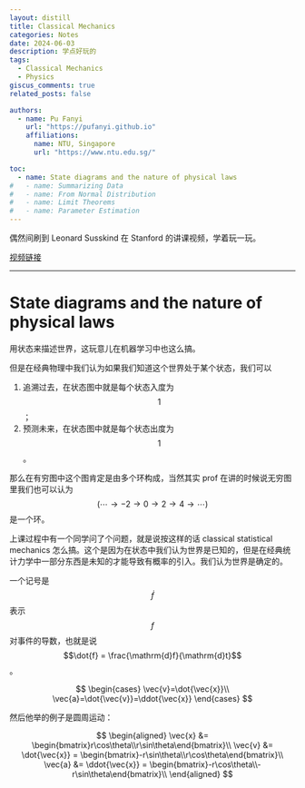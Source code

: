 ```yaml
---
layout: distill
title: Classical Mechanics
categories: Notes
date: 2024-06-03
description: 学点好玩的
tags:
  - Classical Mechanics
  - Physics
giscus_comments: true
related_posts: false

authors:
  - name: Pu Fanyi
    url: "https://pufanyi.github.io"
    affiliations:
      name: NTU, Singapore
      url: "https://www.ntu.edu.sg/"

toc:
  - name: State diagrams and the nature of physical laws
#   - name: Summarizing Data
#   - name: From Normal Distribution
#   - name: Limit Theorems
#   - name: Parameter Estimation
---
```


偶然间刷到 Leonard Susskind 在 Stanford 的讲课视频，学着玩一玩。

[视频链接](https://theoreticalminimum.com/courses/classical-mechanics/2011/fall)

---

# State diagrams and the nature of physical laws

用状态来描述世界，这玩意儿在机器学习中也这么搞。

但是在经典物理中我们认为如果我们知道这个世界处于某个状态，我们可以

1. 追溯过去，在状态图中就是每个状态入度为 $$1$$；
2. 预测未来，在状态图中就是每个状态出度为 $$1$$。

那么在有穷图中这个图肯定是由多个环构成，当然其实 prof 在讲的时候说无穷图里我们也可以认为 $$(\cdots\to -2\to 0\to 2\to 4\to\cdots)$$ 是一个环。

上课过程中有一个同学问了个问题，就是说按这样的话 classical statistical mechanics 怎么搞。这个是因为在状态中我们认为世界是已知的，但是在经典统计力学中一部分东西是未知的才能导致有概率的引入。我们认为世界是确定的。

一个记号是 $$\dot{f}$$ 表示 $$f$$ 对事件的导数，也就是说 $$\dot{f} = \frac{\mathrm{d}f}{\mathrm{d}t}$$。

$$
\begin{cases}
\vec{v}=\dot{\vec{x}}\\
\vec{a}=\dot{\vec{v}}=\ddot{\vec{x}}
\end{cases}
$$

然后他举的例子是圆周运动：

$$
\begin{aligned}
\vec{x} &= \begin{bmatrix}r\cos\theta\\r\sin\theta\end{bmatrix}\\
\vec{v} &= \dot{\vec{x}} = \begin{bmatrix}-r\sin\theta\\r\cos\theta\end{bmatrix}\\
\vec{a} &= \ddot{\vec{x}} = \begin{bmatrix}-r\cos\theta\\-r\sin\theta\end{bmatrix}\\
\end{aligned}
$$
